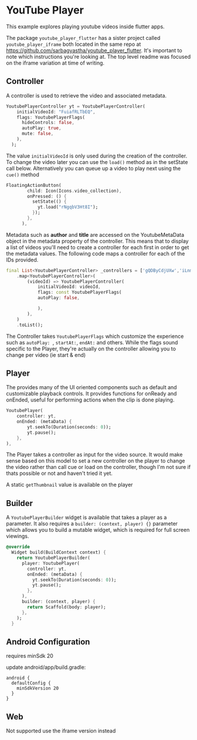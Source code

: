 # YouTube Player

This example explores playing youtube videos inside flutter apps. 

The package `youtube_player_flutter` has a sister project called `youtube_player_iframe` both located in the same repo at https://github.com/sarbagyastha/youtube_player_flutter. It's important to note which instructions you're looking at. The top level readme was focused on the iframe variation at time of writing. 

## Controller
A controller is used to retrieve the video and associated metadata. 

```dart
YoutubePlayerController yt = YoutubePlayerController(
    initialVideoId: "FuiafRLTbEQ", 
    flags: YoutubePlayerFlags(
      hideControls: false,
      autoPlay: true,
      mute: false,
    ),
  );
```

The value `initialVideoId` is only used during the creation of the controller. To change the video later you can use the `load()` method as in the setState call below. Alternatively you can queue up a video to play next using the `cue()` method

```dart
FloatingActionButton(
        child: Icon(Icons.video_collection),
        onPressed: () {
          setState(() {
            yt.load("rNgqbV3Ht8I");
          });
        },
      ),
```

Metadata such as __author__ and __title__ are accessed on the  YoutubeMetaData object in the metadata property of the controller. This means that to display a list of videos you'll need to create a controller for each first in order to get the metadata values. The following code maps a controller for each of the IDs provided. 

```dart
final List<YoutubePlayerController> _controllers = ['gQDByCdjUXw','iLnmTe5Q2Qw']
    .map<YoutubePlayerController>(
        (videoId) => YoutubePlayerController(
            initialVideoId: videoId,
            flags: const YoutubePlayerFlags(
            autoPlay: false, 

            ),
        ),
    )
    .toList();
```

The Controller takes `YoutubePlayerFlags` which customize the experience such as  `autoPlay: `, `startAt:`, `endAt:` and others. While the flags sound specific to the Player, they're actually on the controller allowing you to change per video (ie start & end)

## Player

The provides many of the UI oriented components such as default and customizable playback controls. It provides functions for onReady and onEnded, useful for performing actions when the clip is done playing. 

```dart
YoutubePlayer(
    controller: yt,
    onEnded: (metaData) {
        yt.seekTo(Duration(seconds: 0));
        yt.pause();
    }, 
),
```
The Player takes a controller as input for the video source. It would make sense based on this model to set a new controller on the player to change the video rather than call cue or load on the controller, though I'm not sure if thats possible or not and haven't tried it yet. 

A static `getThumbnail` value is available on the player

## Builder

A `YoutubePlayerBuilder` widget is available that takes a player as a parameter. It also requires a `builder: (context, player) {}` parameter which allows you to build a mutable widget, which is required for full screen viewings. 

```dart
@override
  Widget build(BuildContext context) {
    return YoutubePlayerBuilder(
      player: YoutubePlayer(
        controller: yt,
        onEnded: (metaData) {
          yt.seekTo(Duration(seconds: 0));
          yt.pause();
        },
      ),
      builder: (context, player) {
        return Scaffold(body: player);
      },
    );
  }
```


## Android Configuration

requires minSdk 20

update android/app/build.gradle:
```
android {
  defaultConfig {
    minSdkVersion 20
  }
}
```

## Web

Not supported use the iframe version instead